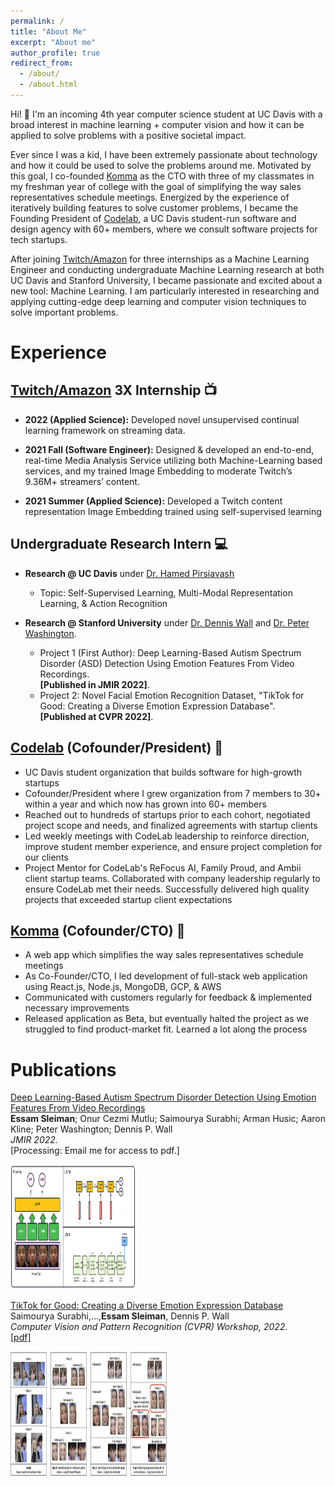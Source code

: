 ```yaml
---
permalink: /
title: "About Me"
excerpt: "About me"
author_profile: true
redirect_from:
  - /about/
  - /about.html
---
```


Hi! 👋 I'm an incoming 4th year computer science student at UC Davis with a broad interest in machine learning + computer vision and how it can be applied to solve problems with a positive societal impact.

Ever since I was a kid, I have been extremely passionate about technology and how it could be used to solve the problems around me. Motivated by this goal, I co-founded [Komma](https://github.com/essamsleiman/komma-web/) as the CTO with three of my classmates in my freshman year of college with the goal of simplifying the way sales representatives schedule meetings. Energized by the experience of iteratively building features to solve customer problems, I became the Founding President of [Codelab](https://codelabdavis.com/), a UC Davis student-run software and design agency with 60+ members, where we consult software projects for tech startups.

After joining [Twitch/Amazon](https://www.twitch.tv/) for three internships as a Machine Learning Engineer and conducting undergraduate Machine Learning research at both UC Davis and Stanford University, I became passionate and excited about a new tool: Machine Learning. I am particularly interested in researching and applying cutting-edge deep learning and computer vision techniques to solve important problems.

# Experience

## [Twitch/Amazon](https://www.twitch.tv/) 3X Internship 📺

- **2022 (Applied Science):** Developed novel unsupervised continual learning framework on streaming data.

- **2021 Fall (Software Engineer):** Designed & developed an end-to-end, real-time Media Analysis Service utilizing both Machine-Learning based services, and my trained Image Embedding to moderate Twitch’s 9.36M+ streamers’ content.

- **2021 Summer (Applied Science):** Developed a Twitch content representation Image Embedding trained using self-supervised learning

## Undergraduate Research Intern 💻

- **Research @ UC Davis** under [Dr. Hamed Pirsiavash](https://web.cs.ucdavis.edu/~hpirsiav/)

  - Topic: Self-Supervised Learning, Multi-Modal Representation Learning, & Action Recognition

- **Research @ Stanford University** under [Dr. Dennis Wall](https://profiles.stanford.edu/dennis-wall) and [Dr. Peter Washington](https://peterwashington.github.io/).
  - Project 1 (First Author): Deep Learning-Based Autism Spectrum Disorder (ASD) Detection Using Emotion Features From Video Recordings.  
    **[Published in JMIR 2022]**.
  - Project 2: Novel Facial Emotion Recognition Dataset, "TikTok for Good: Creating a Diverse Emotion Expression Database".  
    **[Published at CVPR 2022]**.

## [Codelab](https://codelabdavis.com/) (Cofounder/President) 🏫

- UC Davis student organization that builds software for high-growth startups
- Cofounder/President where I grew organization from 7 members to 30+ within a year and which now has grown into 60+ members
- Reached out to hundreds of startups prior to each cohort, negotiated project scope and needs, and finalized agreements with startup clients
- Led weekly meetings with CodeLab leadership to reinforce direction, improve student member experience, and ensure project completion for our clients
- Project Mentor for CodeLab's ReFocus AI, Family Proud, and Ambii client startup teams. Collaborated with company leadership regularly to ensure CodeLab met their needs. Successfully delivered high quality projects that exceeded startup client expectations

## [Komma](https://github.com/essamsleiman/komma-web/) (Cofounder/CTO) 🏢

- A web app which simplifies the way sales representatives schedule meetings
- As Co-Founder/CTO, I led development of full-stack web application using React.js, Node.js, MongoDB, GCP, & AWS
- Communicated with customers regularly for feedback & implemented necessary improvements
- Released application as Beta, but eventually halted the project as we struggled to find product-market fit. Learned a lot along the process

# Publications

[Deep Learning-Based Autism Spectrum Disorder Detection Using Emotion Features From Video Recordings](pub1)  
**Essam Sleiman**; Onur Cezmi Mutlu; Saimourya Surabhi; Arman Husic; Aaron Kline; Peter Washington; Dennis P. Wall <br>
_JMIR 2022._  
[Processing: Email me for access to pdf.]

<img src="/images/asd_classification_pipeline.png" alt='' width='200' height='200'>

[TikTok for Good: Creating a Diverse Emotion Expression Database](https://openaccess.thecvf.com/content/CVPR2022W/ABAW/html/Surabhi_TikTok_for_Good_Creating_a_Diverse_Emotion_Expression_Database_CVPRW_2022_paper.html)  
Saimourya Surabhi,...,**Essam Sleiman**, Dennis P. Wall <br>
_Computer Vision and Pattern Recognition (CVPR) Workshop, 2022._  
[[pdf]](https://arxiv.org/pdf/2201.09120.pdf)

<img src="/images/tiktok_paper_img.png" alt='' width='250' height='200'>

<br>
<br>
